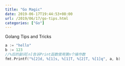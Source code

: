 ```yaml
---
title: "Go Magic"
date: 2019-06-17T19:44:53+08:00
url: /2019/06/17/go-tips.html
categories: ["Go"]
---
```

Golang Tips and Tricks
<!--more-->
```go
a := "hello"
b := 123
//%后的副词[n]告诉Print函数使用第n个操作数
fmt.Printf("%[2]d, %[1]s, %[1]T, %[2]T, %[1]q", a, b)
```
